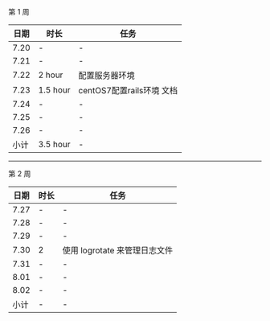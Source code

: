 第 1 周

日期 | 时长 | 任务
---- | ---- | ----
7.20 | - | -
7.21 | - | -
7.22 | 2 hour   | 配置服务器环境
7.23 | 1.5 hour | centOS7配置rails环境 文档
7.24 | - | -
7.25 | - | -
7.26 | - | -
小计 | 3.5 hour | -

---

第 2 周

日期 | 时长 | 任务
---- | ---- | ----
7.27 | - | -
7.28 | - | -
7.29 | - | -
7.30 | 2 | 使用 logrotate 来管理日志文件
7.31 | - | -
8.01 | - | -
8.02 | - | -
小计 |  - | -
